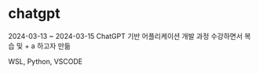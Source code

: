# chatgpt

2024-03-13 ~ 2024-03-15 ChatGPT 기반 어플리케이션 개발 과정 수강하면서 복습 및 + a 하고자 만듦

WSL, Python, VSCODE

